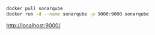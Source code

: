 ```bash
docker pull sonarqube
docker run -d --name sonarqube -p 9000:9000 sonarqube
```

[http://localhost:9000/](http://localhost:9000/)

